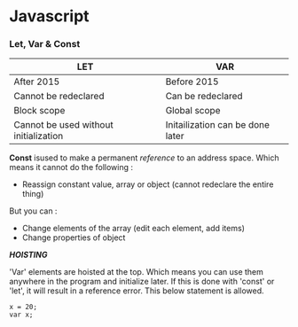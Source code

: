 # Javascript 

### Let, Var & Const
|LET   |VAR   |   
|---|---|
|After 2015  |Before 2015   |
|Cannot be redeclared  |Can be redeclared   |   
|Block scope   |Global scope   |  
|Cannot be used without initialization| Initailization can be done later |


**Const** isused to make a permanent *reference* to an address space. Which means it cannot do the following  :
- Reassign constant value, array or object (cannot redeclare the entire thing)

But you can : 
- Change elements of the array (edit each element, add items)
- Change properties of object

***HOISTING***

'Var' elements are hoisted at the top. Which means you can use them anywhere in the program and initialize later. 
If this is done with 'const' or 'let', it will result in a reference error. This below statement is allowed.

```
x = 20;
var x;
```




